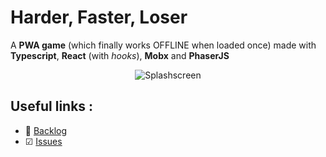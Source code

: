 # Harder, Faster, Loser

A **PWA game** (which finally works OFFLINE when loaded once) made with **Typescript**, **React** (with _hooks_), **Mobx** and **PhaserJS**

<p align="center">
  <img alt="Splashscreen" src="https://image.noelshack.com/fichiers/2019/06/4/1549565377-ezgif-5-40d9223a56c6.gif"/>
</p>

## Useful links :

- 📅 [Backlog](https://github.com/Liinkiing/harder-faster-loser/projects/1)
- ☑ [Issues](https://github.com/Liinkiing/harder-faster-loser/issues?q=is%3Aissue+is%3Aopen+sort%3Aupdated-desc)

